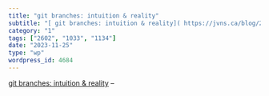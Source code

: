 ```yaml
---
title: "git branches: intuition & reality"
subtitle: "[ git branches: intuition & reality]( https://jvns.ca/blog/2023/11/23/branches-intuition-reality/?ut..."
category: "1"
tags: ["2602", "1033", "1134"]
date: "2023-11-25"
type: "wp"
wordpress_id: 4684
---
```

[ git branches: intuition & reality]( https://jvns.ca/blog/2023/11/23/branches-intuition-reality/?utm_source=hackernewsletter&utm_medium=email&utm_term=fav) –